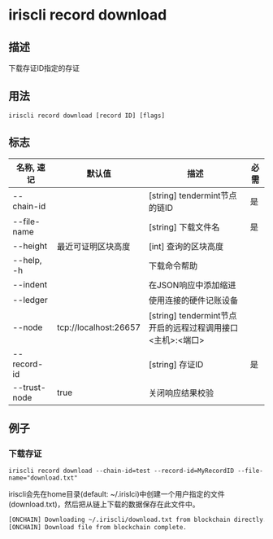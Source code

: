# iriscli record download

## 描述

下载存证ID指定的存证

## 用法

```
iriscli record download [record ID] [flags]
```

## 标志

| 名称, 速记 | 默认值                    | 描述                                                             | 必需      |
| --------------- | -------------------------- | --------------------------------------------------------- | -------- |
| --chain-id      |                            | [string] tendermint节点的链ID                              | 是       |
| --file-name     |                            | [string] 下载文件名                                        | 是       |
| --height        | 最近可证明区块高度           | [int] 查询的区块高度                                       |          |
| --help, -h      |                            | 下载命令帮助                                               |          |
| --indent        |                            | 在JSON响应中添加缩进                                       |          |
| --ledger        |                            | 使用连接的硬件记账设备                                      |          |
| --node          | tcp://localhost:26657      | [string] tendermint节点开启的远程过程调用接口\<主机>:\<端口> |          |
| --record-id     |                            | [string] 存证ID                                            | 是       |
| --trust-node    | true                       | 关闭响应结果校验                                            |          |

## 例子

### 下载存证

```shell
iriscli record download --chain-id=test --record-id=MyRecordID --file-name="download.txt"
```

iriscli会先在home目录(default: ~/.irislci)中创建一个用户指定的文件(download.txt)，然后把从链上下载的数据保存在此文件中。

```txt
[ONCHAIN] Downloading ~/.iriscli/download.txt from blockchain directly...
[ONCHAIN] Download file from blockchain complete.
```

